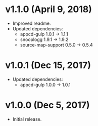 # v1.1.0 (April 9, 2018)

 * Improved readme.
 * Updated dependencies:
   - appcd-gulp 1.0.1 -> 1.1.1
   - snooplogg 1.9.1 -> 1.9.2
   - source-map-support 0.5.0 -> 0.5.4

# v1.0.1 (Dec 15, 2017)

 * Updated dependencies:
   - appcd-gulp 1.0.0 -> 1.0.1

# v1.0.0 (Dec 5, 2017)

 - Initial release.
